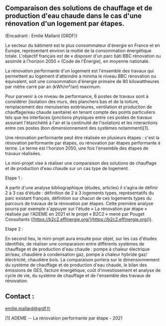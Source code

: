 ## Comparaison des solutions de chauffage et de production d'eau chaude dans le cas d\'une rénovation d\'un logement par étapes.

(Encadrant : Emilie Mallard (GRDF))

Le secteur du bâtiment est le plus consommateur d'énergie en France et
en Europe, représentant environ la moitié de la consommation énergétique
totale. L'objectif français est de « disposer d'un parc bâti BBC
rénovation ou assimilé à l'horizon 2050 » (Code de l'Énergie), en
moyenne nationale.

La rénovation performante d'un logement est l'ensemble des travaux qui
permettent au logement d'atteindre a minima le niveau BBC rénovation ou
équivalent, soit une consommation d\'énergie primaire de 80
kilowattheures par mètre carré par an (kWh/m²/an) maximum.

Pour parvenir à ce niveau de performance, 6 postes de travaux sont à
considérer (isolation des murs, des planchers bas et de la toiture,
remplacement des menuiseries extérieures, ventilation et production de
chauffage/eau chaude sanitaire) en tenant compte des points particuliers
tels que les interfaces (jonctions physiques entre ces postes de travaux
assurant l'étanchéité́ à l'air et la continuité́ de l'isolation) et les
interactions entre ces postes (bon dimensionnement des systèmes
notamment)\[1\].

Une rénovation performante peut être réalisée en plusieurs étapes :
c'est la rénovation performante par étapes, ou rénovation par étapes
performante à terme. Le terme est l'horizon 2050, une fois l'ensemble
des étapes de travaux réalisées.

Le mini-projet vise à réaliser une comparaison des solutions de
chauffage et de production d'eau chaude sur un cas type de logement.

Etape 1 :

A partir d'une analyse bibliographique (études, articles) il s'agira de
définir 2 à 3 cas d'étude : définition de 2 à 3 logements types,
représentatifs du parc existant français, définition sur chacun de ces
logements types du parcours de travaux de la rénovation par étapes.
Cette première analyse pourra par exemple s'appuyer sur l'étude « La
rénovation par étape » réalisée par l'ADEME en 2021 et le projet « B2C2
» mené par Pouget Consultants
([https://b2c2.effinergie.org/](https://b2c2.effinergie.org/)).

Etape 2 :

En second lieu, le mini-projet aura ensuite pour objet, sur les cas
d'études identifiés, de réaliser une comparaison entre différents
systèmes de chauffage et de production d'eau chaude : pompe à chaleur
électrique air/eau, chaudière à condensation gaz, pompe à chaleur
hybride gaz/électricité, chaudière bois. La comparaison portera sur le
dimensionnement du système de chauffage et de production d'eau chaude,
le bilan des émissions de GES, facture énergétique, coût
d\'investissement et analyse de cycle de vie, du système de chauffage et
de l'ensemble des travaux de rénovation.

## Contact :
[emilie.mallard\@grdf.fr](mailto:emilie.mallard@grdf.fr)

\[1\] ADEME -- La rénovation performante par étape - 2021
